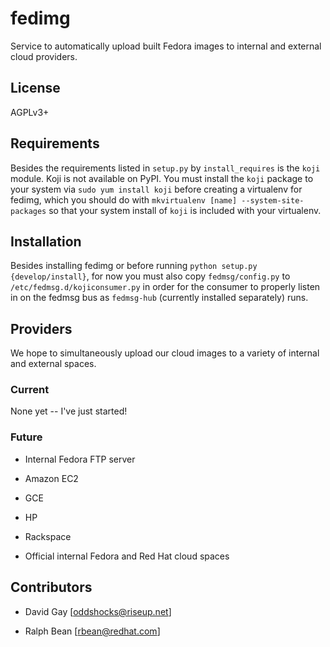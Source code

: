 # fedimg

Service to automatically upload built Fedora images to internal and external
cloud providers.

## License

AGPLv3+

## Requirements

Besides the requirements listed in `setup.py` by `install_requires` is the
`koji` module.  Koji is not available on PyPI. You must install the `koji`
package to your system via `sudo yum install koji` before creating a
virtualenv for fedimg, which you should do with `mkvirtualenv [name]
--system-site-packages` so that your system install of `koji` is included with
your virtualenv.

## Installation

Besides installing fedimg or before running `python setup.py {develop/install}`,
for now you must also copy `fedmsg/config.py` to
`/etc/fedmsg.d/kojiconsumer.py` in order for the consumer to properly listen in
on the fedmsg bus as `fedmsg-hub` (currently installed separately) runs.

## Providers

We hope to simultaneously upload our cloud images to a variety of internal and
external spaces.

### Current

None yet -- I've just started!

### Future

* Internal Fedora FTP server

* Amazon EC2

* GCE

* HP

* Rackspace

* Official internal Fedora and Red Hat cloud spaces

## Contributors

* David Gay [oddshocks@riseup.net]

* Ralph Bean [rbean@redhat.com]
